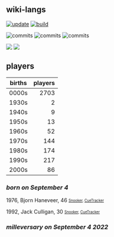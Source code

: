 ## wiki-langs
[![update](https://github.com/dreamerminsk/wiki-langs/actions/workflows/update-tables.yml/badge.svg)](https://github.com/dreamerminsk/wiki-langs/actions/workflows/update-tables.yml)
[![build](https://github.com/dreamerminsk/wiki-langs/actions/workflows/build.yml/badge.svg)](https://github.com/dreamerminsk/wiki-langs/actions/workflows/build.yml)

![commits](https://img.shields.io/github/commit-activity/y/dreamerminsk/wiki-langs)
![commits](https://img.shields.io/github/commit-activity/m/dreamerminsk/wiki-langs)
![commits](https://img.shields.io/github/commit-activity/w/dreamerminsk/wiki-langs)

![](https://img.shields.io/github/languages/code-size/dreamerminsk/wiki-langs)
![](https://img.shields.io/github/repo-size/dreamerminsk/wiki-langs)

## players
| births | players |
| :----: | ------: |
| 0000s | 2703 |
| 1930s | 2 |
| 1940s | 9 |
| 1950s | 13 |
| 1960s | 52 |
| 1970s | 144 |
| 1980s | 174 |
| 1990s | 217 |
| 2000s | 86 |

### ***born on September  4***
1976, Bjorn Haneveer, 46 <sub><sup>[Snooker](http://www.snooker.org/res/index.asp?player=64), [CueTracker](http://cuetracker.net/Players/bjorn-haneveer/)</sup></sub>

1992, Jack Culligan, 30 <sub><sup>[Snooker](http://www.snooker.org/res/index.asp?player=139), [CueTracker](http://cuetracker.net/Players/jack-culligan/)</sup></sub>


### ***milleversary on September  4 2022***



